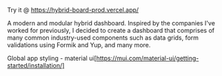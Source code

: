 Try it @ https://hybrid-board-prod.vercel.app/

A modern and modular hybrid dashboard. Inspired by the companies I've worked for previously, I decided to create a dashboard that comprises of many common industry-used components such as data grids, form validations using Formik and Yup, and many more.

Global app styling - material ui[https://mui.com/material-ui/getting-started/installation/]


